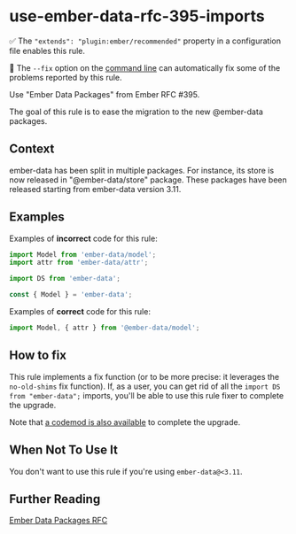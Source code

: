 # use-ember-data-rfc-395-imports

:white_check_mark: The `"extends": "plugin:ember/recommended"` property in a configuration file enables this rule.

:wrench: The `--fix` option on the [command line](https://eslint.org/docs/user-guide/command-line-interface#fixing-problems) can automatically fix some of the problems reported by this rule.

Use &#34;Ember Data Packages&#34; from Ember RFC #395.

The goal of this rule is to ease the migration to the new @ember-data packages.

## Context

ember-data has been split in multiple packages. For instance, its store is now released in "@ember-data/store" package. These packages have been released starting from ember-data version 3.11.

## Examples

Examples of **incorrect** code for this rule:

```js
import Model from 'ember-data/model';
import attr from 'ember-data/attr';
```

```js
import DS from 'ember-data';

const { Model } = 'ember-data';
```

Examples of **correct** code for this rule:

```js
import Model, { attr } from '@ember-data/model';
```

## How to fix

This rule implements a fix function (or to be more precise: it leverages the `no-old-shims` fix function). If, as a user, you can get rid of all the `import DS from "ember-data";` imports, you'll be able to use this rule fixer to complete the upgrade.

Note that [a codemod is also available](https://github.com/ember-codemods/ember-data-codemod) to complete the upgrade.

## When Not To Use It

You don't want to use this rule if you're using `ember-data@<3.11`.

## Further Reading

[Ember Data Packages RFC](https://github.com/emberjs/rfcs/blob/master/text/0395-ember-data-packages.md)

